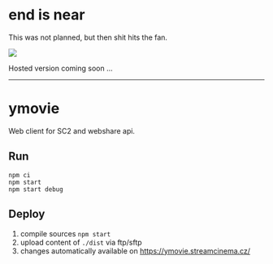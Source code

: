 # end is near

This was not planned, but then shit hits the fan.

![](https://i.imgur.com/v8hsPfD.gif)

Hosted version coming soon ... 

---

# ymovie

Web client for SC2 and webshare api.

## Run

```
npm ci
npm start
npm start debug
```

## Deploy

1. compile sources `npm start`
2. upload content of `./dist` via ftp/sftp
3. changes automatically available on https://ymovie.streamcinema.cz/ 
